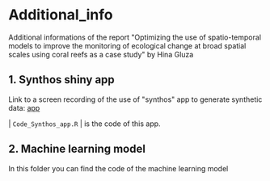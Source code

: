 # Additional_info
Additional informations of the report "Optimizing the use of spatio-temporal models to improve the monitoring of ecological change at broad spatial scales using coral reefs as a case study" by Hina Gluza

## 1. Synthos shiny app
Link to a screen recording of the use of "synthos" app to generate synthetic data: [app](https://www.dropbox.com/scl/fi/etaypdqzsceedhu9y8743/Screen_recording_synthos_app.mov?rlkey=r96tt8fbe0sogw6dwf3pd77wy&st=h89zqgv0&dl=0)

| `Code_Synthos_app.R` | is the code of this app.

## 2. Machine learning model
In this folder you can find the code of the machine learning model
